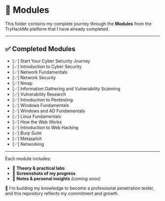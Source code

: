 # 📁 Modules

This folder contains my complete journey through the **Modules** from the TryHackMe platform that I have already completed.

---

## ✅ Completed Modules

- [✅] Start Your Cyber Security Journey  
- [✅] Introduction to Cyber Security  
- [✅] Network Fundamentals  
- [✅] Network Security  
- [✅] Nmap  
- [✅] Information Gathering and Vulnerability Scanning  
- [✅] Vulnerability Research  
- [✅] Introduction to Pentesting  
- [✅] Windows Fundamentals  
- [✅] Windows and AD Fundamentals  
- [✅] Linux Fundamentals  
- [✅] How the Web Works  
- [✅] Introduction to Web Hacking  
- [✅] Burp Suite
- [✅] Metasploit
- [✅] Networking
  

---

Each module includes:
- 🧠 **Theory & practical labs**
- 📸 **Screenshots of my progress**
- 📝 **Notes & personal insights** *(coming soon)*

🚀 I'm building my knowledge to become a professional penetration tester, and this repository reflects my commitment and growth.


